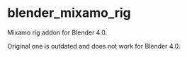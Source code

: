 # blender_mixamo_rig

Mixamo rig addon for Blender 4.0.

Original one is outdated and does not work for Blender 4.0.
